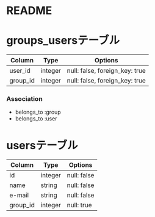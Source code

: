 # README

# groups_usersテーブル

|Column|Type|Options|
|------|----|-------|
|user_id|integer|null: false, foreign_key: true|
|group_id|integer|null: false, foreign_key: true|

### Association
- belongs_to :group
- belongs_to :user


# usersテーブル
|Column|Type|Options|
|------|----|-------|
|id |integer|null: false|
|name|string|null: false|
|e-mail|string|null: false|
|group_id|integer|null: true|

